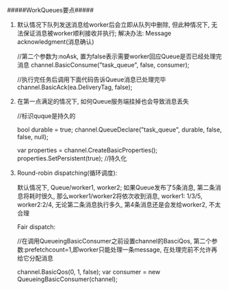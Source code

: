 #####WorkQueues要点#####


1. 默认情况下队列发送消息给worker后会立即从队列中删除, 但此种情况下, 无法保证消息被worker顺利接收并执行;
   解决办法: Message acknowledgment(消息确认)


    //第二个参数为:noAsk, 置为false表示需要worker回应Queue是否已经处理完消息
    channel.BasicConsume("task_queue", false, consumer);

    //执行完任务后调用下面代码告诉Queue消息已处理完毕 
    channel.BasicAck(ea.DeliveryTag, false);
   
2. 在第一点满足的情况下, 如何Queue服务端挂掉也会导致消息丢失

    //标识quque是持久的
    
    bool durable = true;
    channel.QueueDeclare("task_queue", durable, false, false, null);
    
    var properties = channel.CreateBasicProperties(); 
    properties.SetPersistent(true); //持久化
    
3. Round-robin dispatching(循环调度): 

   默认情况下, Queue/worker1, worker2; 如果Queue发布了5条消息, 第二条消息将耗时很久, 那么worker1/worker2将依次收到消息, worker1: 1/3/5, worker2:2/4, 无论第二条消息执行多久, 第4条消息还是会发给worker2, 不太合理

   Fair dispatch:
   
   //在调用QueueingBasicConsumer之前设置channel的BasciQos, 第二个参数:prefetchcount=1,即worker只能处理一条message, 在处理完前不允许再给它分配消息
   
   channel.BasicQos(0, 1, false);
   var consumer = new QueueingBasicConsumer(channel);
   
